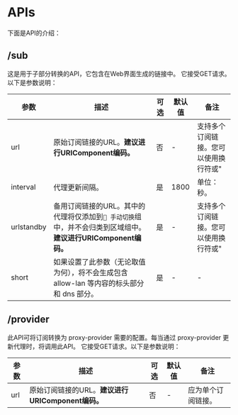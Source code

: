 # APIs
下面是API的介绍：

## /sub
这是用于子部分转换的API，它包含在Web界面生成的链接中。
它接受GET请求。以下是参数说明：

| 参数 | 描述 | 可选 | 默认值 | 备注 |
| --- | --- | --- | --- | --- |
| url | 原始订阅链接的URL。**建议进行URIComponent编码。** | 否 | - | 支持多个订阅链接。您可以使用换行符或"|"分隔它们。 |
| interval | 代理更新间隔。 | 是 | 1800 | 单位：秒。 |
| urlstandby | 备用订阅链接的URL。其中的代理将仅添加到`🚀 手动切换`组中，并不会归类到区域组中。**建议进行URIComponent编码。** | 是 | - | 支持多个订阅链接。您可以使用换行符或"|"分隔它们。 |
| short | 如果设置了此参数（无论取值为何），将不会生成包含 allow-lan 等内容的标头部分和 dns 部分。 | 是 | - | - |

## /provider
此API可将订阅转换为 proxy-provider 需要的配置。每当通过 proxy-provider 更新代理时，将调用此API。
它接受GET请求。以下是参数说明：

| 参数 | 描述 | 可选 | 默认值 | 备注 |
| --- | --- | --- | --- | --- |
| url | 原始订阅链接的URL。**建议进行URIComponent编码。** | 否 | - | 应为单个订阅链接。 |